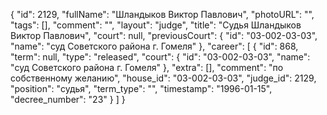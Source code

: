 {
    "id": 2129,
    "fullName": "Шландыков Виктор Павлович",
    "photoURL": "",
    "tags": [],
    "comment": "",
    "layout": "judge",
    "title": "Судья Шландыков Виктор Павлович",
    "court": null,
    "previousCourt": {
        "id": "03-002-03-03",
        "name": "суд Советского района г. Гомеля"
    },
    "career": [
        {
            "id": 868,
            "term": null,
            "type": "released",
            "court": {
                "id": "03-002-03-03",
                "name": "суд Советского района г. Гомеля"
            },
            "extra": [],
            "comment": "по собственному желанию",
            "house_id": "03-002-03-03",
            "judge_id": 2129,
            "position": "судья",
            "term_type": "",
            "timestamp": "1996-01-15",
            "decree_number": "23"
        }
    ]
}
